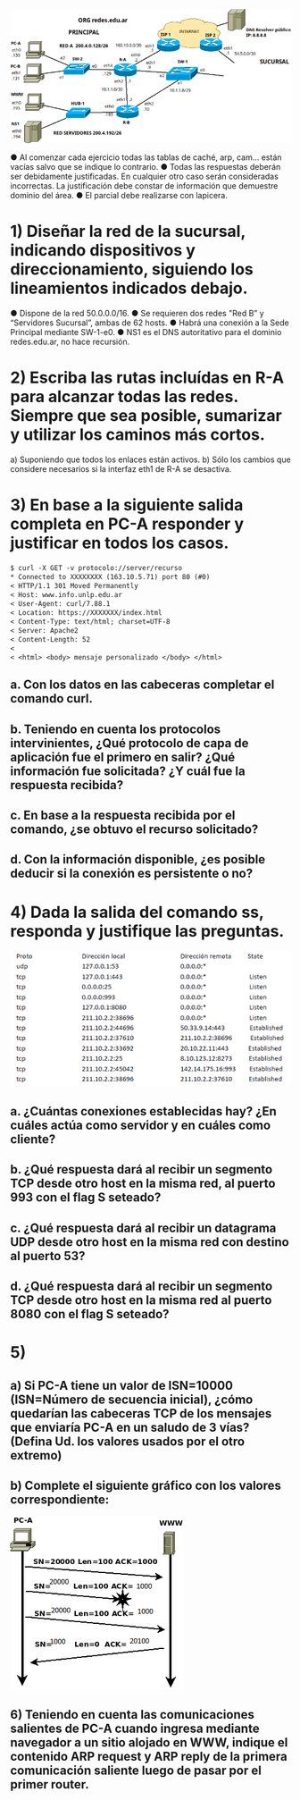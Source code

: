 ![Alt text](images/image-20.png)

● Al comenzar cada ejercicio todas las tablas de caché, arp, cam… están vacías salvo que se indique lo contrario.
● Todas las respuestas deberán ser debidamente justificadas. En cualquier otro caso serán consideradas incorrectas. La justificación debe
constar de información que demuestre dominio del área.
● El parcial debe realizarse con lapicera.

# 1) Diseñar la red de la sucursal, indicando dispositivos y direccionamiento, siguiendo los lineamientos indicados debajo.
● Dispone de la red 50.0.0.0/16.
● Se requieren dos redes "Red B” y “Servidores Sucursal”, ambas de 62 hosts.
● Habrá una conexión a la Sede Principal mediante SW-1-e0.
● NS1 es el DNS autoritativo para el dominio redes.edu.ar, no hace recursión.


# 2) Escriba las rutas incluídas en R-A para alcanzar todas las redes. Siempre que sea posible, sumarizar y utilizar los caminos más cortos.
a) Suponiendo que todos los enlaces están activos.
b) Sólo los cambios que considere necesarios si la interfaz eth1 de R-A se desactiva.


# 3) En base a la siguiente salida completa en PC-A responder y justificar en todos los casos.

```
$ curl -X GET -v protocolo://server/recurso
* Connected to XXXXXXXX (163.10.5.71) port 80 (#0)
< HTTP/1.1 301 Moved Permanently
< Host: www.info.unlp.edu.ar
< User-Agent: curl/7.88.1
< Location: https://XXXXXXX/index.html
< Content-Type: text/html; charset=UTF-8
< Server: Apache2
< Content-Length: 52
<
< <html> <body> mensaje personalizado </body> </html>
```

## a. Con los datos en las cabeceras completar el comando curl.

## b. Teniendo en cuenta los protocolos intervinientes, ¿Qué protocolo de capa de aplicación fue el primero en salir? ¿Qué información fue solicitada? ¿Y cuál fue la respuesta recibida?

## c. En base a la respuesta recibida por el comando, ¿se obtuvo el recurso solicitado?

## d. Con la información disponible, ¿es posible deducir si la conexión es persistente o no?


# 4) Dada la salida del comando ss, responda y justifique las preguntas.

![Alt text](images/image-21.png)

## a. ¿Cuántas conexiones establecidas hay? ¿En cuáles actúa como servidor y en cuáles como cliente?

## b. ¿Qué respuesta dará al recibir un segmento TCP desde otro host en la misma red, al puerto 993 con el flag S seteado?

## c. ¿Qué respuesta dará al recibir un datagrama UDP desde otro host en la misma red con destino al puerto 53?

## d. ¿Qué respuesta dará al recibir un segmento TCP desde otro host en la misma red al puerto 8080 con el flag S seteado?


# 5)
## a) Si PC-A tiene un valor de ISN=10000 (ISN=Número de secuencia inicial), ¿cómo quedarían las cabeceras TCP de los mensajes que enviaría PC-A en un saludo de 3 vías? (Defina Ud. los valores usados por el otro extremo)
## b) Complete el siguiente gráfico con los valores correspondiente:

![Alt text](images/intercambio-tcp-2023_s1_3ra.png)


## 6) Teniendo en cuenta las comunicaciones salientes de PC-A cuando ingresa mediante navegador a un sitio alojado en WWW, indique el contenido ARP request y ARP reply de la primera comunicación saliente luego de pasar por el primer router.